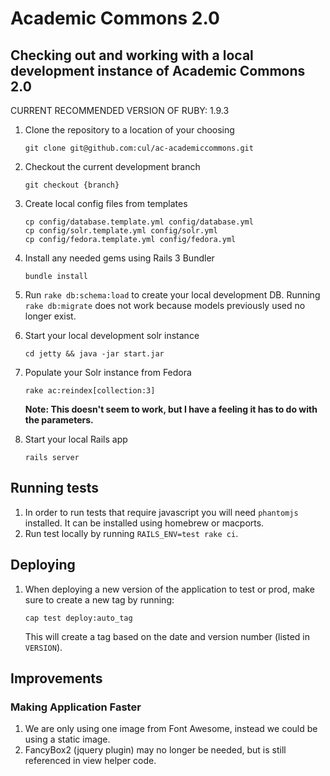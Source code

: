 # Academic Commons 2.0

## Checking out and working with a local development instance of Academic Commons 2.0

CURRENT RECOMMENDED VERSION OF RUBY: 1.9.3

1. Clone the repository to a location of your choosing
   ```
   git clone git@github.com:cul/ac-academiccommons.git
   ```

2. Checkout the current development branch
   ```
   git checkout {branch}
   ```

3. Create local config files from templates
   ```
   cp config/database.template.yml config/database.yml
   cp config/solr.template.yml config/solr.yml
   cp config/fedora.template.yml config/fedora.yml
   ```

4. Install any needed gems using Rails 3 Bundler
   ```
   bundle install
   ```

5. Run `rake db:schema:load` to create your local development DB. Running `rake db:migrate` does not work because models previously used no longer exist.

6. Start your local development solr instance
   ```
   cd jetty && java -jar start.jar
   ```

7. Populate your Solr instance from Fedora
   ```
   rake ac:reindex[collection:3]
   ```
   **Note: This doesn't seem to work, but I have a feeling it has to do with the parameters.**

8. Start your local Rails app
   ```
   rails server
   ```

## Running tests
1. In order to run tests that require javascript you will need `phantomjs` installed. It can be installed using homebrew or macports.
2. Run test locally by running `RAILS_ENV=test rake ci`.


## Deploying
1. When deploying a new version of the application to test or prod, make sure to create a new tag by running:
   ```
   cap test deploy:auto_tag
   ```
   This will create a tag based on the date and version number (listed in `VERSION`).


## Improvements
### Making Application Faster
  1. We are only using one image from Font Awesome, instead we could be using a static image.
  2. FancyBox2 (jquery plugin) may no longer be needed, but is still referenced in view helper code.
